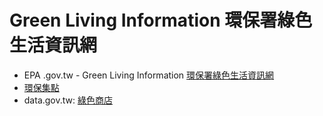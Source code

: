 # Green Living Information 環保署綠色生活資訊網

- EPA .gov.tw - Green Living Information [環保署綠色生活資訊網](https://greenliving.epa.gov.tw/)
- [環保集點](https://www.greenpoint.org.tw/GPHome/)
- data.gov.tw: [綠色商店](https://data.gov.tw/datasets/search?p=1&size=100&rft=%E7%B6%A0%E8%89%B2%E5%95%86%E5%BA%97)
